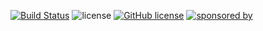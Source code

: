 [![Build Status](https://img.shields.io/travis/emdgroup/pipeline-changes/master.svg?style=flat-square)](https://travis-ci.org/emdgroup/pipeline-changes) ![license](https://img.shields.io/badge/license-mit-blue.svg?style=flat-square) [![GitHub license](https://img.shields.io/github/license/emdgroup/clouddirectory-client.svg?style=flat-square)](https://github.com/emdgroup/clouddirectory-client/blob/master/LICENSE) [![sponsored by](https://img.shields.io/badge/sponsored%20by-emdgroup.com-ff55aa.svg?style=flat-square)](http://emdgroup.com)

